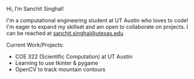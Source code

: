 Hi, I’m Sanchit Singhal!

I'm a computational engineering student at UT Austin who loves to code! I'm eager to expand my skillset and am open to collaborate on projects. I can be reached at sanchit.singhal@utexas.edu

Current Work/Projects:
- COE 322 (Scientific Computation) at UT Austin
- Learning to use tkinter & pygame
- OpenCV to track mountain contours


<!---
sunchips37/sunchips37 is a ✨ special ✨ repository because its `README.md` (this file) appears on your GitHub profile.
You can click the Preview link to take a look at your changes.
--->

